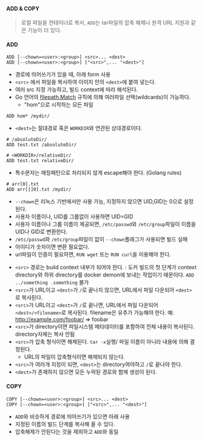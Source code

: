 #### ADD & COPY
> 로컬 파일을 컨테이너로 복사, `ADD`는 tar파일의 압축 해제나 원격 URL 지원과 같은 기능이 더 있다.

#### ADD
```docker
ADD [--chown=<user>:<group>] <src>... <dest>
ADD [--chown=<user>:<group>] ["<src>",... "<dest>"]
```
- 경로에 띄어쓰기가 있을 때, 아래 form 사용
- `<src>` 에서 파일을 복사하여 이미지 안의 `<dest>`에 붙여 넣는다.
- 여러 src 지정 가능하고, 빌드 context에 따라 해석된다.
- Go 언어의 [filepath.Match](https://golang.org/pkg/path/filepath/#Match) 규칙에 의해 여러파일 선택(wildcards)이 가능하다.
    - "hom"으로 시작하는 모든 파일
```docker
ADD hom* /mydir/
```
- `<dest>`는 절대경로 혹은 `WORKDIR`와 연관된 상대경로이다.
```docker
# /absoluteDir/
ADD test.txt /absoluteDir/
```
```docker
# <WORKDIR>/relativeDir/
ADD test.txt relativeDir/
```
- 특수문자는 매칭패턴으로 처리되지 않게 escape해야 한다. (Golang rules)
```docker
# arr[0].txt
ADD arr[[]0].txt /mydir/
```
- `--chown`은 리눅스 기반에서만 사용 가능, 지정하지 않으면 UID,GID는 0으로 설정된다.
- 사용자 이름이나, UID를 그룹없이 사용하면 UID=GID
- 사용자 이름이나 그룹 이름이 제공되면, `/etc/passwd`와 `/etc/group`파일이 이름을 UID나 GID로 변환한다.
- `/etc/passwd`와 `/etc/group`파일이 없이 `--chown`플래그가 사용되면 빌드 실패
- 아이디가 숫자이면 변환 필요없다.
- url파일이 인증이 필요하면, `RUN wget` 또는 `RUN curl`을 이용해야 한다.
* `<src>` 경로는 build context 내부가 되어야 한다. : 도커 빌드의 첫 단계가 context directory와 하위 directory를 docker demon에 보내는 작업이기 때문이다. `ADD ../something .something` 불가 
* `<src>`가 URL이고 `<dest>`가 `/`로 끝나지 않으면, URL에서 파일 다운되어 `<dest>`로 복사된다.
* `<src>`가 URL이고 `<dest>`가 `/`로 끝나면, URL에서 파일 다운되어 `<dest>/<filename>`로 복사된다. filename은 유추가 가능해야 한다. 예: http://example.com/foobar/ => foobar
* `<src>`가 directory이면 파일시스템 메타데이터를 포함하여 전체 내용이 복사된다. directory자체는 복사 안됨
* `<src>`가 압축 형식이면 해제된다. `tar -x`실행/ 파일 이름이 아니라 내용에 의해 결정된다.
    * URL의 파일이 압축형식이면 해제되지 않는다.
* `<src>`가 여러개 지정이 되면, `<dest>`는 directory여야하고 `/`로 끝나야 한다.
* `<dest>`가 존재하지 않으면 모든 누락된 경로와 함께 생성이 된다.

#### COPY
```docker
COPY [--chown=<user>:<group>] <src>... <dest>
COPY [--chown=<user>:<group>] ["<src>",... "<dest>"]
```
- `ADD`와 비슷하게 경로에 띄어쓰기가 있으면 아래 사용
- 지정된 이름의 빌드 단계를 복사해 올 수 있다.
- 압축해제가 안된다는 것을 제외하고 `ADD`와 동일
